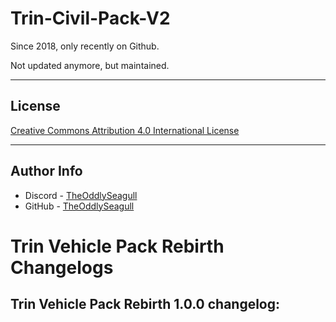 # Trin-Civil-Pack-V2

Since 2018, only recently on Github.

Not updated anymore, but maintained.

---

## License

[Creative Commons Attribution 4.0 International License](https://creativecommons.org/licenses/by-nc-sa/4.0/legalcode)

---

## Author Info

- Discord - [TheOddlySeagull](https://discordapp.com/users/374911928428134400)
- GitHub - [TheOddlySeagull](https://github.com/TheOddlySeagull)


# Trin Vehicle Pack Rebirth Changelogs

## Trin Vehicle Pack Rebirth 1.0.0 changelog:
